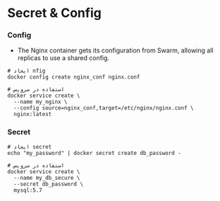 # Secret & Config
### Config
- The Nginx container gets its configuration from Swarm, allowing all replicas to use a shared config.
```
# ایجاد nfig
docker config create nginx_conf nginx.conf

# استفاده در سرویس
docker service create \
  --name my_nginx \
  --config source=nginx_conf,target=/etc/nginx/nginx.conf \
  nginx:latest

```

### Secret
```
# ایجاد secret
echo "my_password" | docker secret create db_password -

# استفاده در سرویس
docker service create \
  --name my_db_secure \
  --secret db_password \
  mysql:5.7

```

